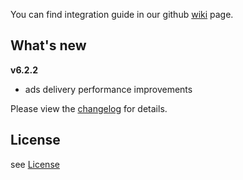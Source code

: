 You can find integration guide in our github [wiki](https://github.com/loopme/loopme-ios-sdk/wiki) page.

## What's new ##
**v6.2.2**

- ads delivery performance improvements

Please view the [changelog](CHANGELOG.md) for details.

## License ##

see [License](LICENSE.md)
